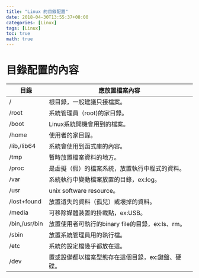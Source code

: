 ```yaml
---
title: "Linux 的目錄配置"
date: 2018-04-30T13:55:37+08:00
categories: [Linux]
tags: [Linux]
toc: true
math: true
---
```


# 目錄配置的內容

| 目錄| 應放置檔案內容 |
|---|---|
| / | 根目錄，一般建議只接檔案。|
| /root | 系統管理員（root)的家目錄。|
| /boot |  Linux系統開機會用到的檔案。|
| /home | 使用者的家目錄。|
| /lib,/lib64 | 系統會使用到函式庫的內容。|
| /tmp |  暫時放置檔案資料的地方。|
| /proc |是虛擬（假）的檔案系統，放置執行中程式的資料。|
| /var | 系統執行中變動檔案放置的目錄，ex:log。|
| /usr |unix software resource。|  
| /lost+found |放置遺失的資料（孤兒）或壞掉的資料。|
| /media | 可移除媒體裝置的掛載點，ex:USB。|
| /bin,/usr/bin | 放置使用者可執行的binary file的目錄，ex:ls、rm。|
| /sbin |放置系統管理員用的執行檔。|
| /etc | 系統的設定檔幾乎都放在這。|
| /dev | 置或設備都以檔案型態存在這個目錄，ex:鍵盤、硬碟。|
